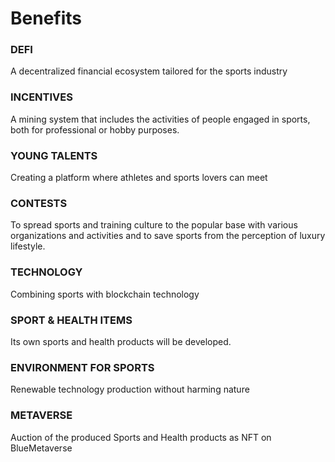# Benefits

### DEFI

A decentralized financial ecosystem tailored for the sports industry



### **INCENTIVES**

A mining system that includes the activities of people engaged in sports, both for professional or hobby purposes.



### YOUNG TALENTS

Creating a platform where athletes and sports lovers can meet



### **CONTESTS**

To spread sports and training culture to the popular base with various organizations and activities and to save sports from the perception of luxury lifestyle.



### **TECHNOLOGY**

Combining sports with blockchain technology



### SPORT & HEALTH ITEMS

Its own sports and health products will be developed.



### ENVIRONMENT FOR SPORTS

Renewable technology production without harming nature



### **METAVERSE**

Auction of the produced Sports and Health products as NFT on BlueMetaverse

